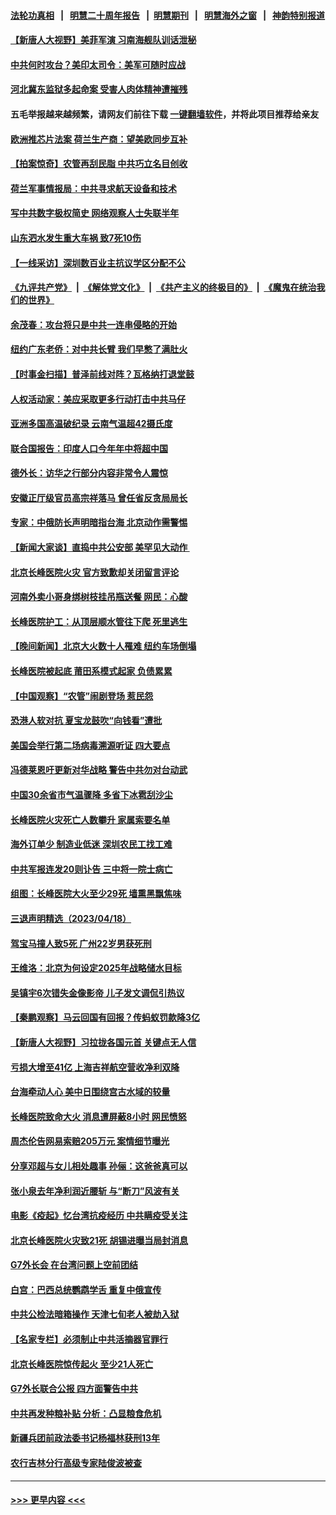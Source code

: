 #### [法轮功真相](https://github.com/gfw-breaker/truth/blob/master/README.md?t=0) &nbsp;&nbsp;|&nbsp;&nbsp; [明慧二十周年报告](https://github.com/gfw-breaker/mh-reports/blob/master/README.md?t=0) &nbsp;&nbsp;|&nbsp;&nbsp;[明慧期刊](https://github.com/gfw-breaker/mh-qikan) &nbsp;&nbsp;|&nbsp;&nbsp; [明慧海外之窗](https://github.com/gfw-breaker/mh-news/blob/master/README.md?t=0) &nbsp;&nbsp;|&nbsp;&nbsp; [神韵特别报道](https://github.com/gfw-breaker/mh-news/blob/master/shenyun.md?t=0)
#### [【新唐人大视野】美菲军演 习南海舰队训话泄秘](../pages/nsc413/n13976739.md?t=04200643) 
#### [中共何时攻台？美印太司令：美军可随时应战](../pages/nsc413/n13976725.md?t=04200643) 
#### [河北冀东监狱多起命案 受害人肉体精神遭摧残](../pages/nsc413/n13976483.md?t=04200643) 
#### 五毛举报越来越频繁，请网友们前往下载 [一键翻墙软件](https://github.com/gfw-breaker/ssr-accounts)，并将此项目推荐给亲友
#### [欧洲推芯片法案 荷兰生产商：望美欧同步互补](../pages/nsc413/n13976669.md?t=04200643) 
#### [【拍案惊奇】农管再刮民脂 中共巧立名目创收](../pages/nsc413/n13976561.md?t=04200643) 
#### [荷兰军事情报局：中共寻求航天设备和技术](../pages/nsc413/n13976629.md?t=04200643) 
#### [写中共数字极权简史 网络观察人士失联半年](../pages/nsc413/n13975966.md?t=04200643) 
#### [山东泗水发生重大车祸 致7死10伤](../pages/nsc413/n13976668.md?t=04200643) 
#### [【一线采访】深圳数百业主抗议学区分配不公](../pages/nsc413/n13976680.md?t=04200643) 
#### [《九评共产党》](https://github.com/begood0513/9ping.md/blob/master/README.md) &nbsp;|&nbsp; [《解体党文化》](../../../../jtdwh.md/blob/master/README.md)  &nbsp;|&nbsp; [《共产主义的终极目的》](../../../../gczydzjmd.md/blob/master/README.md) &nbsp;|&nbsp; [《魔鬼在统治我们的世界》](../../../../mgztzwmdsj.md/blob/master/README.md) 
#### [余茂春：攻台将只是中共一连串侵略的开始](../pages/nsc413/n13976663.md?t=04200643) 
#### [纽约广东老侨：对中共长臂 我们早憋了满肚火](../pages/nsc413/n13976153.md?t=04200643) 
#### [【时事金扫描】普泽前线对阵？瓦格纳打退堂鼓](../pages/nsc413/n13976493.md?t=04200643) 
#### [人权活动家：美应采取更多行动打击中共马仔](../pages/nsc413/n13976151.md?t=04200643) 
#### [亚洲多国高温破纪录 云南气温超42摄氏度](../pages/nsc413/n13976633.md?t=04200643) 
#### [联合国报告：印度人口今年年中将超中国](../pages/nsc413/n13976613.md?t=04200643) 
#### [德外长：访华之行部分内容非常令人震惊](../pages/nsc413/n13976567.md?t=04200643) 
#### [安徽正厅级官员高宗祥落马 曾任省反贪局局长](../pages/nsc413/n13976407.md?t=04200643) 
#### [专家：中俄防长声明暗指台海 北京动作需警惕](../pages/nsc413/n13976489.md?t=04200643) 
#### [【新闻大家谈】直捣中共公安部 美罕见大动作 ](../pages/nsc413/n13976520.md?t=04200643) 
#### [北京长峰医院火灾 官方致歉却关闭留言评论](../pages/nsc413/n13976367.md?t=04200643) 
#### [河南外卖小哥身绑树枝挂吊瓶送餐 网民：心酸](../pages/nsc413/n13976449.md?t=04200643) 
#### [长峰医院护工：从顶层顺水管往下爬 死里逃生](../pages/nsc413/n13976359.md?t=04200643) 
#### [【晚间新闻】北京大火数十人罹难 纽约车场倒塌](../pages/nsc413/n13976373.md?t=04200643) 
#### [长峰医院被起底 莆田系模式起家 负债累累](../pages/nsc413/n13976247.md?t=04200643) 
#### [【中国观察】“农管”闹剧登场 惹民怨](../pages/nsc413/n13976215.md?t=04200643) 
#### [恐港人软对抗 夏宝龙鼓吹“向钱看”遭批](../pages/nsc413/n13975744.md?t=04200643) 
#### [美国会举行第二场病毒溯源听证 四大要点](../pages/nsc413/n13975982.md?t=04200643) 
#### [冯德莱恩吁更新对华战略 警告中共勿对台动武](../pages/nsc413/n13975868.md?t=04200643) 
#### [中国30余省市气温骤降 多省下冰雹刮沙尘](../pages/nsc413/n13976073.md?t=04200643) 
#### [长峰医院火灾死亡人数攀升 家属索要名单](../pages/nsc413/n13976147.md?t=04200643) 
#### [海外订单少 制造业低迷 深圳农民工找工难](../pages/nsc413/n13976111.md?t=04200643) 
#### [中共军报连发20则讣告 三中将一院士病亡](../pages/nsc413/n13976209.md?t=04200643) 
#### [组图：长峰医院大火至少29死 墙熏黑飘焦味](../pages/nsc413/n13976225.md?t=04200643) 
#### [三退声明精选（2023/04/18）](../pages/nsc413/n13976108.md?t=04200643) 
#### [驾宝马撞人致5死 广州22岁男获死刑](../pages/nsc413/n13976071.md?t=04200643) 
#### [王维洛：北京为何设定2025年战略储水目标](../pages/nsc413/n13973790.md?t=04200643) 
#### [吴镇宇6次错失金像影帝 儿子发文调侃引热议](../pages/nsc413/n13975985.md?t=04200643) 
#### [【秦鹏观察】马云回国有回报？传蚂蚁罚款降3亿](../pages/nsc413/n13976022.md?t=04200643) 
#### [【新唐人大视野】习拉拢各国元首 关键点无人信](../pages/nsc413/n13976014.md?t=04200643) 
#### [亏损大增至41亿 上海吉祥航空营收净利双降](../pages/nsc413/n13976017.md?t=04200643) 
#### [台海牵动人心 美中日围绕宫古水域的较量](../pages/nsc413/n13974785.md?t=04200643) 
#### [长峰医院致命大火 消息遭屏蔽8小时 网民愤怒](../pages/nsc413/n13975944.md?t=04200643) 
#### [周杰伦告网易索赔205万元 案情细节曝光](../pages/nsc413/n13975872.md?t=04200643) 
#### [分享邓超与女儿相处趣事 孙俪：这爸爸真可以](../pages/nsc413/n13975905.md?t=04200643) 
#### [张小泉去年净利润近腰斩 与“断刀”风波有关](../pages/nsc413/n13975950.md?t=04200643) 
#### [电影《疫起》忆台湾抗疫经历 中共瞒疫受关注](../pages/nsc413/n13975824.md?t=04200643) 
#### [北京长峰医院火灾致21死 胡锡进曝当局封消息](../pages/nsc413/n13975892.md?t=04200643) 
#### [G7外长会 在台湾问题上空前团结](../pages/nsc413/n13975874.md?t=04200643) 
#### [白宫：巴西总统鹦鹉学舌 重复中俄宣传](../pages/nsc413/n13975839.md?t=04200643) 
#### [中共公检法暗箱操作 天津七旬老人被劫入狱](../pages/nsc413/n13975097.md?t=04200643) 
#### [【名家专栏】必须制止中共活摘器官罪行](../pages/nsc413/n13975715.md?t=04200643) 
#### [北京长峰医院惊传起火 至少21人死亡](../pages/nsc413/n13975797.md?t=04200643) 
#### [G7外长联合公报 四方面警告中共](../pages/nsc413/n13975722.md?t=04200643) 
#### [中共再发种粮补贴 分析：凸显粮食危机](../pages/nsc413/n13975640.md?t=04200643) 
#### [新疆兵团前政法委书记杨福林获刑13年](../pages/nsc413/n13975591.md?t=04200643) 
#### [农行吉林分行高级专家陆俊波被查](../pages/nsc413/n13975602.md?t=04200643) 

----
#### [ >>> 更早内容 <<< ](../indexes/nsc413-earlier.md)
